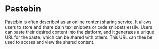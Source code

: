 # Pastebin
Pastebin is often described as an online content sharing service. It allows users to store and share plain text snippets or code snippets easily. Users can paste their desired content into the platform, and it generates a unique URL for the paste, which can be shared with others. This URL can then be used to access and view the shared content.
